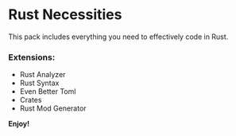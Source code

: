 # Rust Necessities

This pack includes everything you need to effectively code in Rust.


### Extensions:
- Rust Analyzer
- Rust Syntax
- Even Better Toml
- Crates
- Rust Mod Generator

**Enjoy!**
